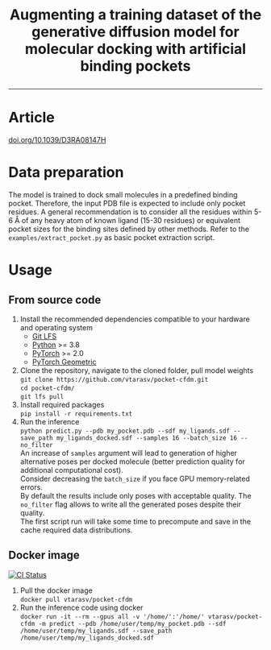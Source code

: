 [ci-image]: https://github.com/vtarasv/pocket-cfdm/actions/workflows/ci.yml/badge.svg
[ci-url]: https://github.com/vtarasv/pocket-cfdm/actions/workflows/ci.yml

<h1 align="center">
<p> Augmenting a training dataset of the generative diffusion model for molecular docking with artificial binding pockets</h1>

 ---
# Article
[doi.org/10.1039/D3RA08147H](https://doi.org/10.1039/D3RA08147H)
# Data preparation
The model is trained to dock small molecules in a predefined binding pocket. 
Therefore, the input PDB file is expected to include only pocket residues.
A general recommendation is to consider all the residues within 5-6 Å of any heavy atom of known ligand (15-30 residues) 
or equivalent pocket sizes for the binding sites defined by other methods. Refer to the `examples/extract_pocket.py` as basic pocket extraction script.
# Usage
## From source code
1. Install the recommended dependencies compatible to your hardware and operating system <br />
   - [Git LFS](https://git-lfs.com/) <br />
   - [Python](https://www.python.org/) >= 3.8 <br />
   - [PyTorch](https://pytorch.org/) >= 2.0 <br />
   - [PyTorch Geometric](https://pytorch-geometric.readthedocs.io/en/latest/) <br />
2. Clone the repository, navigate to the cloned folder, pull model weights <br />
`git clone https://github.com/vtarasv/pocket-cfdm.git` <br />
`cd pocket-cfdm/` <br />
`git lfs pull` <br />
3. Install required packages <br />
`pip install -r requirements.txt` <br />
4. Run the inference <br />
`python predict.py --pdb my_pocket.pdb --sdf my_ligands.sdf --save_path my_ligands_docked.sdf --samples 16 --batch_size 16 --no_filter` <br />
An increase of `samples` argument will lead to generation of higher alternative poses per docked molecule (better prediction quality for additional computational cost). <br />
Consider decreasing the `batch_size` if you face GPU memory-related errors. <br />
By default the results include only poses with acceptable quality. The `no_filter` flag allows to write all the generated poses despite their quality. <br />
The first script run will take some time to precompute and save in the cache required data distributions.  
## Docker image
[![CI Status][ci-image]][ci-url]
1. Pull the docker image <br />
`docker pull vtarasv/pocket-cfdm`
2. Run the inference code using docker <br />
`docker run -it --rm --gpus all -v '/home/':'/home/' vtarasv/pocket-cfdm -m predict --pdb /home/user/temp/my_pocket.pdb --sdf /home/user/temp/my_ligands.sdf --save_path /home/user/temp/my_ligands_docked.sdf` <br />